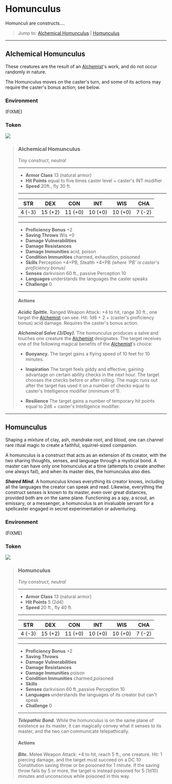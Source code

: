 # Homunculus
Homunculi are constructs....

> Jump to: [Alchemical Homunculus](Homunculus.md#alchemical-homunculus) | [Homunculus](Homunculus.md#homunculus)

---

## Alchemical Homunculus
These creatures are the result of an [Alchemist](../Classes/Artificer/Alchemist.md)'s work, and do not occur randomly in nature.

The Homunculus moves on the caster's turn, and some of its actions may require the caster's bonus action; see below.

### Environment
(FIXME)

### Token
![](AlchemicalHomunculus-Token.png)

>### Alchemical Homunculus
>*Tiny construct, neutral*
>___
>- **Armor Class** 13 (natural armor)
>- **Hit Points** equal to five times caster level + caster's INT modifier
>- **Speed** 20ft., fly 30 ft.
>___
>|**STR**|**DEX**|**CON**|**INT**|**WIS**|**CHA**|
>|:---:|:---:|:---:|:---:|:---:|:---:|
>|4 (-3)|15 (+2)|11 (+0)|10 (+0)|10 (+0)|7 (-2)|
>
>___
>- **Proficiency Bonus** +2
>- **Saving Throws** Wis +0
>- **Damage Vulnerabilities** 
>- **Damage Resistances** 
>- **Damage Immunities** acid, poison
>- **Condition Immunities** charmed, exhaustion, poisoned
>- **Skills** Perception +4+PB, Stealth +4+PB *(where 'PB' is caster's proficiency bonus)*
>- **Senses** darkvision 60 ft., passive Perception 10
>- **Languages** understands the languages the caster speaks
>- **Challenge** 0
>___
>#### Actions
>***Acidic Spittle.*** Ranged Weapon Attack: +4 to hit, range 30 ft., one target the [Alchemist](../Classes/Artificer/Alchemist.md) can see. Hit: 1d6 + 2 + (caster's proficiency bonus) acid damage. Requires the caster's bonus action.
>
>***Alchemical Salve (3/Day).*** The homunculus produces a salve and touches one creature the [Alchemist](../Classes/Artificer/Alchemist.md) designates. The target receives one of the following magical benefits of the [Alchemist](../Classes/Artificer/Alchemist.md)'s choice:
>
>* **Buoyancy.** The target gains a flying speed of 10 feet for 10 minutes.
>
>* **Inspiration** The target feels giddy and effective, gaining advantage on certain ability checks in the next hour. The target chooses the checks before or after rolling. The magic runs out after the target has used it on a number of checks equal to caster's Intelligence modifier (minimum of 1).
>
>* **Resilience** The target gains a number of temporary hit points equal to 2d6 + caster's Intelligence modifier.
>

---

## Homunculus
Shaping a mixture of clay, ash, mandrake root, and blood, one can channel rare ritual magic to create a faithful, squirrel-sized companion.

A homunculus is a construct that acts as an extension of its creator, with the two sharing thoughts, senses, and language through a mystical bond. A master can have only one homunculus at a time (attempts to create another one always fail), and when its master dies, the homunculus also dies.

***Shared Mind.*** A homunculus knows everything its creator knows, including all the languages the creator can speak and read. Likewise, everything the construct senses is known to its master, even over great distances, provided both are on the same plane. Functioning as a spy, a scout, an emissary, or a messenger, a homunculus is an invaluable servant for a spellcaster engaged in secret experimentation or adventuring.

### Environment
(FIXME)

### Token
![](Homunculus-Token.png)

>### Homunculus
>*Tiny construct, neutral*
>___
>- **Armor Class** 13 (natural armor)
>- **Hit Points** 5 (2d4)
>- **Speed** 20 ft., fly 40 ft.
>___
>|**STR**|**DEX**|**CON**|**INT**|**WIS**|**CHA**|
>|:---:|:---:|:---:|:---:|:---:|:---:|
>|4 (-3)|15 (+2)|11 (+0)|10 (+0)|10 (+0)|7 (-2)|
>
>___
>- **Proficiency Bonus** +2
>- **Saving Throws** 
>- **Damage Vulnerabilities** 
>- **Damage Resistances** 
>- **Damage Immunities** poison
>- **Condition Immunities** charmed,poisoned
>- **Skills** 
>- **Senses** darkvision 60 ft.,passive Perception 10
>- **Languages** understands the languages of its creator but can't speak
>- **Challenge** 0
>___
>***Telepathic Bond.*** While the homunculus is on the same plane of existence as its master, it can magically convey what it senses to its master, and the two can communicate telepathically.
>
>#### Actions
>***Bite.*** Melee Weapon Attack: +4 to hit, reach 5 ft., one creature. Hit: 1 piercing damage, and the target must succeed on a DC 10 Constitution saving throw or be poisoned for 1 minute. If the saving throw fails by 5 or more, the target is instead poisoned for 5 (1d10) minutes and unconscious while poisoned in this way.
>

